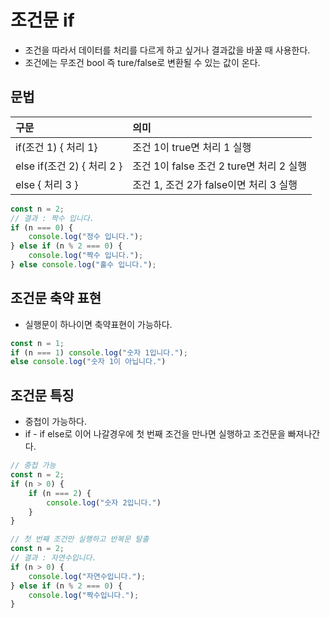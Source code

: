 # 조건문 if

- 조건을 따라서 데이터를 처리를 다르게 하고 싶거나 결과값을 바꿀 때 사용한다.
- 조건에는 무조건 bool 즉 ture/false로 변환될 수 있는 값이 온다.

## 문법

| 구문 | 의미 |
|:-----|:-----|
| if(조건 1) { 처리 1} | 조건 1이 true면 처리 1 실행 |
| else if(조건 2) { 처리 2 } | 조건 1이 false 조건 2 ture면 처리 2 실행 |
| else { 처리 3 } | 조건 1, 조건 2가 false이면 처리 3 실행 |

```javascript
const n = 2;
// 결과 : 짝수 입니다.
if (n === 0) {
    console.log("정수 입니다.");
} else if (n % 2 === 0) {
    console.log("짝수 입니다.");
} else console.log("홀수 입니다.");
```

## 조건문 축약 표현

- 실행문이 하나이면 축약표현이 가능하다.

```javascript
const n = 1;
if (n === 1) console.log("숫자 1입니다.");
else console.log("숫자 1이 아닙니다.")
```

## 조건문 특징

- 중첩이 가능하다.
- if - if else로 이어 나갈경우에 첫 번째 조건을 만나면 실행하고 조건문을 빠져나간다.

```javascript
// 중첩 가능
const n = 2;
if (n > 0) {
    if (n === 2) {
        console.log("숫자 2입니다.")
    }
}
```

```javascript
// 첫 번째 조건만 실행하고 반복문 탈출
const n = 2;
// 결과 : 자연수입니다.
if (n > 0) {
    console.log("자연수입니다.");
} else if (n % 2 === 0) {
    console.log("짝수입니다.");
}
```